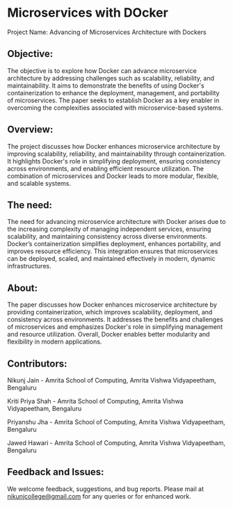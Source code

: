 #  Microservices with DOcker

Project Name: Advancing of Microservices Architecture with Dockers

## Objective:
The objective  is to explore how Docker can advance microservice architecture by addressing challenges such as scalability, reliability, and maintainability. It aims to demonstrate the benefits of using Docker's containerization to enhance the deployment, management, and portability of microservices. The paper seeks to establish Docker as a key enabler in overcoming the complexities associated with microservice-based systems.

## Overview:
The project discusses how Docker enhances microservice architecture by improving scalability, reliability, and maintainability through containerization. It highlights Docker's role in simplifying deployment, ensuring consistency across environments, and enabling efficient resource utilization. The combination of microservices and Docker leads to more modular, flexible, and scalable systems.

## The need:
The need for advancing microservice architecture with Docker arises due to the increasing complexity of managing independent services, ensuring scalability, and maintaining consistency across diverse environments. Docker’s containerization simplifies deployment, enhances portability, and improves resource efficiency. This integration ensures that microservices can be deployed, scaled, and maintained effectively in modern, dynamic infrastructures.

## About:
The paper discusses how Docker enhances microservice architecture by providing containerization, which improves scalability, deployment, and consistency across environments. It addresses the benefits and challenges of microservices and emphasizes Docker's role in simplifying management and resource utilization. Overall, Docker enables better modularity and flexibility in modern applications.

## Contributors:
Nikunj Jain - Amrita School of Computing, Amrita Vishwa Vidyapeetham, Bengaluru

Kriti Priya Shah - Amrita School of Computing, Amrita Vishwa Vidyapeetham, Bengaluru

Priyanshu Jha - Amrita School of Computing, Amrita Vishwa Vidyapeetham, Bengaluru

Jawed Hawari - Amrita School of Computing, Amrita Vishwa Vidyapeetham, Bengaluru

## Feedback and Issues:
We welcome feedback, suggestions, and bug reports. Please mail at nikunjcollege@gmail.com for any queries or for enhanced work.
